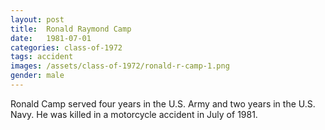 ```yaml
---
layout: post
title:  Ronald Raymond Camp
date:   1981-07-01
categories: class-of-1972
tags: accident
images: /assets/class-of-1972/ronald-r-camp-1.png
gender: male
---
```

Ronald Camp served four years in the U.S. Army and two years in the U.S. Navy. He was killed in a motorcycle accident in July of 1981.
